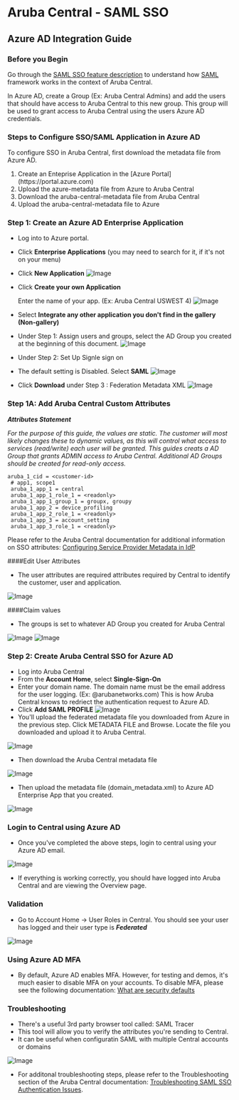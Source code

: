 # Aruba Central - SAML SSO

## Azure AD Integration Guide

### Before you Begin

Go through the [SAML SSO feature description](https://help.central.arubanetworks.com/2.5.3/documentation/online_help/content/nms/user-mgmt/saml-profile-conf.htm?Highlight=SSO) to understand how [SAML](https://help.central.arubanetworks.com/2.5.3/documentation/online_help/content/nms/user-mgmt/saml-profile-conf.htm?Highlight=SSO) framework works in the context of Aruba Central.

In Azure AD, create a Group (Ex: Aruba Central Admins) and add the users that should have access to Aruba Central to this new group. This group will be used to grant access to Aruba Central using the users Azure AD credentials.

### Steps to Configure SSO/SAML Application in Azure AD
To configure SSO in Aruba Central, first download the metadata file from Azure AD.


<ol>
<li>Create an Enteprise Application in the [Azure Portal](https://portal.azure.com)</li>
<li>Upload the azure-metadata file from Azure to Aruba Central</li>
<li>Download the aruba-central-metadata file from Aruba Central</li>
<li>Upload the aruba-central-metadata file to Azure </li>
</ol>


### Step 1: Create an Azure AD Enterprise Application

* Log into to Azure portal.

* Click **Enterprise Applications** (you may need to search for it, if it's not on your menu)

* Click **New Application**
![Image](images/new_app.png)

* Click **Create your own Application**
  
  Enter the name of your app. (Ex: Aruba Central USWEST 4)
![Image](images/create_app.png)
* Select **Integrate any other application you don't find in the gallery (Non-gallery)**
* Under Step 1: Assign users and groups, select the AD Group you created at the beginning of this document.
![Image](images/AssignUsersGroups.png)
* Under Step 2: Set Up Signle sign on
* The default setting is Disabled. Select **SAML** 
![Image](images/select-saml.png)
* Click **Download** under Step 3 : Federation Metadata XML
![Image](images/azure-download-metadata.png)


### Step 1A: Add Aruba Central Custom Attributes
***Attributes Statement***

*For the purpose of this guide, the values are static. The customer will most likely changes these to dynamic values, as this will 
control what access to services (read/write) each user will be granted. This guides creats a AD Group that grants ADMIN access to Aruba Central. Additional AD Groups should be created for read-only access.*

```
aruba_1_cid = <customer-id>  
 # app1, scope1 
 aruba_1_app_1 = central 
 aruba_1_app_1_role_1 = <readonly> 
 aruba_1_app_1_group_1 = groupx, groupy 
 aruba_1_app_2 = device_profiling 
 aruba_1_app_2_role_1 = <readonly> 
 aruba_1_app_3 = account_setting 
 aruba_1_app_3_role_1 = <readonly> 
```

Please refer to the Aruba Central documentation for additional information on SSO attributes: [Configuring Service Provider Metadata in IdP](https://help.central.arubanetworks.com/2.5.3/documentation/online_help/content/nms/user-mgmt/conf-idp-attributes.htm)


####Edit User Attributes
* The user attributes are required attributes required by Central to identify the customer, user and application.

![Image](images/azure-user-attributes.png)

####Claim values

* The groups is set to whatever AD Group you created for Aruba Central

![Image](images/azure-user-attributes-claim.png)
![Image](images/azure-user-attributes-claim-cid.png)


### Step 2: Create Aruba Central SSO for Azure AD

* Log into Aruba Central
* From the **Account Home**, select **Single-Sign-On**
* Enter your domain name. The domain name must be the email address for the user logging. (Ex: @arubanetworks.com) This is how Aruba Central knows to redriect the authentication request to Azure AD.
* Click **Add SAML PROFILE**
 ![Image](images/central-create-sso.png)
* You'll upload the federated metadata file you downloaded from Azure in the previous step. Click METADATA FILE and Browse. Locate the file you downloaded and upload it to Aruba Central. 

![Image](images/azure-browse-metadata.png)




* Then download the Aruba Central metadata file

![Image](images/central-metadata-xml.png)

* Then upload the metadata file (domain_metadata.xml) to Azure AD Enterprise App that you created.

![Image](images/upload-central-metadata-to-azure.png)





### Login to Central using Azure AD
* Once you've completed the above steps, login to central using your Azure AD email.


![Image](images/azure-sso-login.png)

* If everything is working correctly, you should have logged into Aruba Central and are viewing the Overview page.


### Validation
* Go to Account Home -> User Roles in Central.
You should see your user has logged and their user type is ***Federated***

![Image](images/central-user-is-federated.png)

### Using Azure AD MFA
* By default, Azure AD enables MFA. However, for testing and demos, it's much easier to disable MFA on your accounts. To disable MFA, please see the following documentation: [What are security defaults](https://docs.microsoft.com/en-us/azure/active-directory/fundamentals/concept-fundamentals-security-defaults)


### Troubleshooting
* There's a useful 3rd party browser tool called: SAML Tracer
* This tool will allow you to verify the attributes you're sending to Central.
* It can be useful when configuratin SAML with multiple Central accounts or domains

![Image](images/firefox-saml-tracer.png)

* For additonal troubleshooting steps, please refer to the Troubleshooting section of the Aruba Central documentation: [Troubleshooting SAML SSO Authentication Issues](https://help.central.arubanetworks.com/2.5.3/documentation/online_help/content/nms/user-mgmt/trblsht-saml.htm). 



